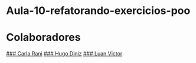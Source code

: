 # Aula-10-refatorando-exercicios-poo

# Colaboradores

[### Carla Rani](https://github.com/carlarani)
[### Hugo Diniz](https://github.com/Hugogdiniz)
[### Luan Victor](https://github.com/LuanME)
